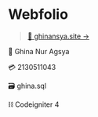 # Webfolio
> [🔗 ghinansya.site →](https://ghinansya.site)


👩 Ghina Nur Agsya

💳 2130511043

🗃 ghina.sql

⛓ Codeigniter 4

